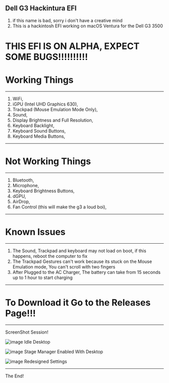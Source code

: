 ## Dell G3 Hackintura EFI
1. if this name is bad, sorry i don't have a creative mind
2. This is a hackintosh EFI working on macOS Ventura for the Dell G3 3500

# THIS EFI IS ON ALPHA, EXPECT SOME BUGS!!!!!!!!!!


# Working Things
____________________
1. WiFi,
2. iGPU (Intel UHD Graphics 630),
3. Trackpad (Mouse Emulation Mode Only),
4. Sound,
5. Display Brightness and Full Resolution,
6. Keyboard Backlight,
7. Keyboard Sound Buttons,
8. Keyboard Media Buttons,
____________________

# Not Working Things
____________________
1. Bluetooth,
2. Microphone,
3. Keyboard Brightness Buttons,
4. dGPU,
5. AirDrop,
6. Fan Control (this will make the g3 a loud boi),
____________________

# Known Issues
____________________
1. The Sound, Trackpad and keyboard may not load on boot, if this happens, reboot the computer to fix
2. The Trackpad Gestures can't work because its stuck on the Mouse Emulation mode, You can't scroll with two fingers
3. After Plugged to the AC Charger, The battery can take from 15 seconds up to 1 hour to start charging
____________________

# To Download it Go to the Releases Page!!!

____________________

ScreenShot Session!

![image](https://user-images.githubusercontent.com/85531638/205419150-0ed26e28-cdc0-40e2-902f-332aae97247e.png)
Idle Desktop

![image](https://user-images.githubusercontent.com/85531638/205419275-74183809-6de6-4717-a9f7-9798e5ddec74.png)
Stage Manager Enabled With Desktop

![image](https://user-images.githubusercontent.com/85531638/205419325-7526b021-a3b5-4722-b3ad-18a218eff913.png)
Redesigned Settings
____________________

The End!
